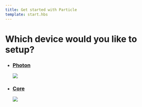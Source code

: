 ```yaml
---
title: Get started with Particle
template: start.hbs
---
```


<h1 class="choose-device-header">Which device would you like to setup?</h1>

<ul class="devices">
  <a href="/guide/getting-started/start/photon">
    <li class="device" id="photon">
      <h3>Photon</h3>
      <img src="assets/images/photon-new.jpg"/>
    </li>
  </a>
  <a href="/guide/getting-started/start/core">
    <li class="device">
      <h3>Core</h3>
      <img src="assets/images/core.png"/>
    </li>
  </a>
</ul>
